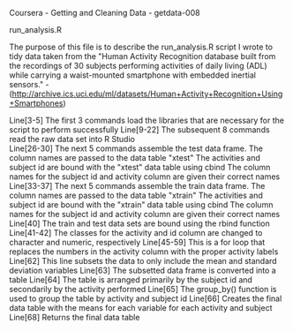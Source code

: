 Coursera - Getting and Cleaning Data - getdata-008

run_analysis.R

The purpose of this file is to describe the run_analysis.R script I wrote to tidy data taken from the "Human Activity 
Recognition database built from the recordings of 30 subjects performing activities of daily living (ADL) while 
carrying a waist-mounted smartphone with embedded inertial sensors." 
	- (http://archive.ics.uci.edu/ml/datasets/Human+Activity+Recognition+Using+Smartphones) 

Line[3-5]  	The first 3 commands load the libraries that are necessary for the script to perform successfully
Line[9-22] 	The subsequent 8 commands read the raw data set into R Studio  
Line[26-30]	The next 5 commands assemble the test data frame. The column names are passed to the data table "xtest"
		The activities and subject id are bound with the "xtest" data table using cbind
		The column names for the subject id and activity column are given their correct names
Line[33-37]	The next 5 commands assemble the train data frame. The column names are passed to the data table "xtrain"
		The activities and subject id are bound with the "xtrain" data table using cbind
		The column names for the subject id and activity column are given their correct names
Line[40]	The train and test data sets are bound using the rbind function
Line[41-42]	The classes for the activity and id column are changed to character and numeric, respectively
Line[45-59]	This is a for loop that replaces the numbers in the activity column with the proper activity labels
Line[62]	This line subsets the data to only include the mean and standard deviation variables
Line[63]	The subsetted data frame is converted into a table
Line[64]	The table is arranged primarily by the subject id and secondarily by the activity performed
Line[65]	The group_by() function is used to group the table by activity and subject id
Line[66]	Creates the final data table with the means for each variable for each activity and subject
Line[68]	Returns the final data table